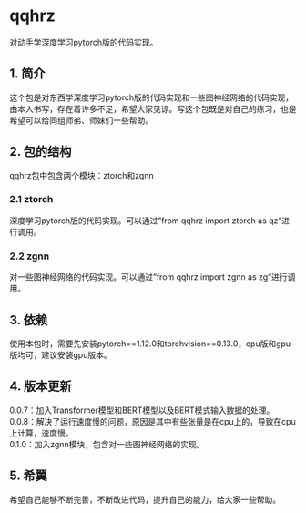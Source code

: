 # qqhrz
对动手学深度学习pytorch版的代码实现。
## 1. 简介
这个包是对东西学深度学习pytorch版的代码实现和一些图神经网络的代码实现，由本人书写，存在着许多不足，希望大家见谅。写这个包既是对自己的练习，也是希望可以给同组师弟、师妹们一些帮助。
## 2. 包的结构
qqhrz包中包含两个模块：ztorch和zgnn
### 2.1 ztorch
深度学习pytorch版的代码实现。可以通过”from qqhrz import ztorch as qz“进行调用。
### 2.2 zgnn
对一些图神经网络的代码实现。可以通过”from qqhrz import zgnn as zg“进行调用。
## 3. 依赖
使用本包时，需要先安装pytorch==1.12.0和torchvision==0.13.0，cpu版和gpu版均可，建议安装gpu版本。
## 4. 版本更新
0.0.7：加入Transformer模型和BERT模型以及BERT模式输入数据的处理。<br>
0.0.8：解决了运行速度慢的问题，原因是其中有些张量是在cpu上的，导致在cpu上计算，速度慢。<br>
0.1.0：加入zgnn模块，包含对一些图神经网络的实现。
## 5. 希翼
希望自己能够不断完善，不断改进代码，提升自己的能力，给大家一些帮助。